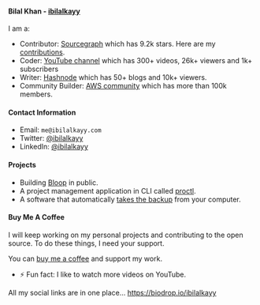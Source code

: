 #### Bilal Khan - [ibilalkayy](https://ibilalkayy.com)

I am a:

- Contributor: [Sourcegraph](https://github.com/sourcegraph/sourcegraph) which has 9.2k stars. Here are my [contributions](https://github.com/ibilalkayy/PR-Journey/tree/main/Projects/Sourcegraph).
- Coder: [YouTube channel](https://www.youtube.com/@ibilalkayy) which has 300+ videos, 26k+ viewers and 1k+ subscribers
- Writer: [Hashnode](https://ibilalkayy.hashnode.dev/) which has 50+ blogs and 10k+ viewers.
- Community Builder: [AWS community](https://aws.amazon.com/developer/community/community-builders/) which has more than 100k members.

#### Contact Information

- Email: `me@ibilalkayy.com`
- Twitter: [@ibilalkayy](https://twitter.com/ibilalkayy)
- LinkedIn: [@ibilalkayy](https://www.linkedin.com/in/ibilalkayy/)

#### Projects

- Building [Bloop](https://github.com/blooporg) in public.
- A project management application in CLI called [proctl](https://github.com/ibilalkayy/proctl).
- A software that automatically [takes the backup](https://github.com/ibilalkayy/Automatic-Backup-and-Monitoring-Software) from your computer.

#### Buy Me A Coffee

I will keep working on my personal projects and contributing to the open source. To do these things, I need your support.

You can [buy me a coffee](https://www.buymeacoffee.com/ibilalkayy) and support my work.

- ⚡ Fun fact: I like to watch more videos on YouTube.

All my social links are in one place... https://biodrop.io/ibilalkayy
